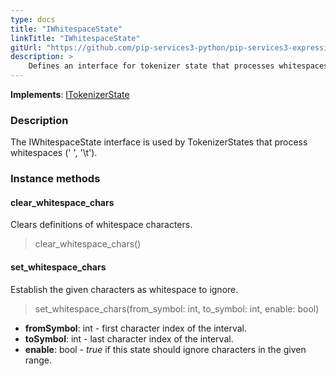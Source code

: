 ```yaml
---
type: docs
title: "IWhitespaceState"
linkTitle: "IWhitespaceState"
gitUrl: "https://github.com/pip-services3-python/pip-services3-expressions-python"
description: > 
    Defines an interface for tokenizer state that processes whitespaces (' ', '\t').
---
```


**Implements**: [ITokenizerState](../itokenizer_state)

### Description
The IWhitespaceState interface is used by TokenizerStates that process whitespaces (' ', '\t').

### Instance methods

#### clear_whitespace_chars
Clears definitions of whitespace characters.

> clear_whitespace_chars()


#### set_whitespace_chars
Establish the given characters as whitespace to ignore.

> set_whitespace_chars(from_symbol: int, to_symbol: int, enable: bool)

- **fromSymbol**: int - first character index of the interval.
- **toSymbol**: int - last character index of the interval.
- **enable**: bool - *true* if this state should ignore characters in the given range.
